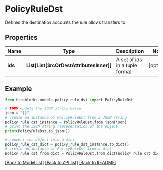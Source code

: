 # PolicyRuleDst

Defines the destination accounts the rule allows transfers to

## Properties

Name | Type | Description | Notes
------------ | ------------- | ------------- | -------------
**ids** | **List[List[SrcOrDestAttributesInner]]** | A set of ids in a tuple format | [optional] 

## Example

```python
from fireblocks.models.policy_rule_dst import PolicyRuleDst

# TODO update the JSON string below
json = "{}"
# create an instance of PolicyRuleDst from a JSON string
policy_rule_dst_instance = PolicyRuleDst.from_json(json)
# print the JSON string representation of the object
print(PolicyRuleDst.to_json())

# convert the object into a dict
policy_rule_dst_dict = policy_rule_dst_instance.to_dict()
# create an instance of PolicyRuleDst from a dict
policy_rule_dst_from_dict = PolicyRuleDst.from_dict(policy_rule_dst_dict)
```
[[Back to Model list]](../README.md#documentation-for-models) [[Back to API list]](../README.md#documentation-for-api-endpoints) [[Back to README]](../README.md)



